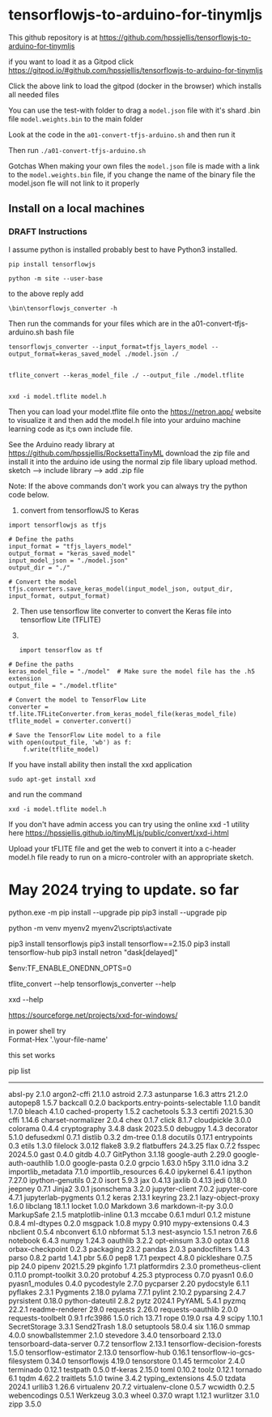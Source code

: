 # tensorflowjs-to-arduino-for-tinymljs


This github repository is at   https://github.com/hpssjellis/tensorflowjs-to-arduino-for-tinymljs

if you want to load it as a Gitpod click  https://gitpod.io/#github.com/hpssjellis/tensorflowjs-to-arduino-for-tinymljs


Click the above link to load the gitpod (docker in the browser) which installs all needed files

You can use the test-with folder to drag a ```model.json``` file with it's shard .bin file ```model.weights.bin``` to the main folder

Look at the code in the ```a01-convert-tfjs-arduino.sh```  and then run it

Then run ```./a01-convert-tfjs-arduino.sh```  


Gotchas   When making your own files the ````model.json```` file is made with a link to the ```model.weights.bin``` file, if you change the name of the binary file the model.json fle will not link to it properly

## Install on a local machines
### DRAFT Instructions

I assume python is installed probably best to have Python3 installed.

```
pip install tensorflowjs

python -m site --user-base
```

to the above reply add
```
\bin\tensorflowjs_converter -h
```
Then run the commands for your files which are in the a01-convert-tfjs-arduino.sh bash file

```
tensorflowjs_converter --input_format=tfjs_layers_model --output_format=keras_saved_model ./model.json ./


tflite_convert --keras_model_file ./ --output_file ./model.tflite


xxd -i model.tflite model.h

```

Then you can load your model.tflite file onto the https://netron.app/ website to visualize it and then add the model.h file into your arduino machine learning code as it;s own include file.

See the Arduino ready library at   https://github.com/hpssjellis/RocksettaTinyML download the zip file and install it into the arduino ide using the normal zip file libary upload method.
sketch --> include library --> add .zip file


Note: If the above commands don't work you can always try the python code below.

1. convert from tensorflowJS to Keras

```
import tensorflowjs as tfjs

# Define the paths
input_format = "tfjs_layers_model"
output_format = "keras_saved_model"
input_model_json = "./model.json"
output_dir = "./"

# Convert the model
tfjs.converters.save_keras_model(input_model_json, output_dir, input_format, output_format)

```

2. Then use tensorflow lite converter to convert the Keras file into tensorflow Lite (TFLITE)

3.
```
   import tensorflow as tf

# Define the paths
keras_model_file = "./model"  # Make sure the model file has the .h5 extension
output_file = "./model.tflite"

# Convert the model to TensorFlow Lite
converter = tf.lite.TFLiteConverter.from_keras_model_file(keras_model_file)
tflite_model = converter.convert()

# Save the TensorFlow Lite model to a file
with open(output_file, 'wb') as f:
    f.write(tflite_model)
```


If you have install ability then install the xxd application   
```
sudo apt-get install xxd
```

and run the command

```
xxd -i model.tflite model.h
```

If you don't have admin access you can try using the online xxd -1 utility here https://hpssjellis.github.io/tinyMLjs/public/convert/xxd-i.html

Upload your tFLITE file and get the web to convert it into a c-header model.h file ready to run on a micro-controler with an appropriate sketch.






# May 2024 trying to update. so far


python.exe -m pip install --upgrade pip
pip3 install --upgrade pip

python -m venv myenv2
myenv2\scripts\activate

pip3 install tensorflowjs
pip3 install tensorflow==2.15.0
pip3 install tensorflow-hub
pip3 install netron    "dask[delayed]"

$env:TF_ENABLE_ONEDNN_OPTS=0


tflite_convert --help
tensorflowjs_converter --help

xxd --help


https://sourceforge.net/projects/xxd-for-windows/


in power shell try    
Format-Hex '.\your-file-name'





this set works

pip list
--------------------------------- ---------
absl-py                           2.1.0
argon2-cffi                       21.1.0
astroid                           2.7.3
astunparse                        1.6.3
attrs                             21.2.0
autopep8                          1.5.7
backcall                          0.2.0
backports.entry-points-selectable 1.1.0
bandit                            1.7.0
bleach                            4.1.0
cached-property                   1.5.2
cachetools                        5.3.3
certifi                           2021.5.30
cffi                              1.14.6
charset-normalizer                2.0.4
chex                              0.1.7
click                             8.1.7
cloudpickle                       3.0.0
colorama                          0.4.4
cryptography                      3.4.8
dask                              2023.5.0
debugpy                           1.4.3
decorator                         5.1.0
defusedxml                        0.7.1
distlib                           0.3.2
dm-tree                           0.1.8
docutils                          0.17.1
entrypoints                       0.3
etils                             1.3.0
filelock                          3.0.12
flake8                            3.9.2
flatbuffers                       24.3.25
flax                              0.7.2
fsspec                            2024.5.0
gast                              0.4.0
gitdb                             4.0.7
GitPython                         3.1.18
google-auth                       2.29.0
google-auth-oauthlib              1.0.0
google-pasta                      0.2.0
grpcio                            1.63.0
h5py                              3.11.0
idna                              3.2
importlib_metadata                7.1.0
importlib_resources               6.4.0
ipykernel                         6.4.1
ipython                           7.27.0
ipython-genutils                  0.2.0
isort                             5.9.3
jax                               0.4.13
jaxlib                            0.4.13
jedi                              0.18.0
jeepney                           0.7.1
Jinja2                            3.0.1
jsonschema                        3.2.0
jupyter-client                    7.0.2
jupyter-core                      4.7.1
jupyterlab-pygments               0.1.2
keras                             2.13.1
keyring                           23.2.1
lazy-object-proxy                 1.6.0
libclang                          18.1.1
locket                            1.0.0
Markdown                          3.6
markdown-it-py                    3.0.0
MarkupSafe                        2.1.5
matplotlib-inline                 0.1.3
mccabe                            0.6.1
mdurl                             0.1.2
mistune                           0.8.4
ml-dtypes                         0.2.0
msgpack                           1.0.8
mypy                              0.910
mypy-extensions                   0.4.3
nbclient                          0.5.4
nbconvert                         6.1.0
nbformat                          5.1.3
nest-asyncio                      1.5.1
netron                            7.6.6
notebook                          6.4.3
numpy                             1.24.3
oauthlib                          3.2.2
opt-einsum                        3.3.0
optax                             0.1.8
orbax-checkpoint                  0.2.3
packaging                         23.2
pandas                            2.0.3
pandocfilters                     1.4.3
parso                             0.8.2
partd                             1.4.1
pbr                               5.6.0
pep8                              1.7.1
pexpect                           4.8.0
pickleshare                       0.7.5
pip                               24.0
pipenv                            2021.5.29
pkginfo                           1.7.1
platformdirs                      2.3.0
prometheus-client                 0.11.0
prompt-toolkit                    3.0.20
protobuf                          4.25.3
ptyprocess                        0.7.0
pyasn1                            0.6.0
pyasn1_modules                    0.4.0
pycodestyle                       2.7.0
pycparser                         2.20
pydocstyle                        6.1.1
pyflakes                          2.3.1
Pygments                          2.18.0
pylama                            7.7.1
pylint                            2.10.2
pyparsing                         2.4.7
pyrsistent                        0.18.0
python-dateutil                   2.8.2
pytz                              2024.1
PyYAML                            5.4.1
pyzmq                             22.2.1
readme-renderer                   29.0
requests                          2.26.0
requests-oauthlib                 2.0.0
requests-toolbelt                 0.9.1
rfc3986                           1.5.0
rich                              13.7.1
rope                              0.19.0
rsa                               4.9
scipy                             1.10.1
SecretStorage                     3.3.1
Send2Trash                        1.8.0
setuptools                        58.0.4
six                               1.16.0
smmap                             4.0.0
snowballstemmer                   2.1.0
stevedore                         3.4.0
tensorboard                       2.13.0
tensorboard-data-server           0.7.2
tensorflow                        2.13.1
tensorflow-decision-forests       1.5.0
tensorflow-estimator              2.13.0
tensorflow-hub                    0.16.1
tensorflow-io-gcs-filesystem      0.34.0
tensorflowjs                      4.19.0
tensorstore                       0.1.45
termcolor                         2.4.0
terminado                         0.12.1
testpath                          0.5.0
tf-keras                          2.15.0
toml                              0.10.2
toolz                             0.12.1
tornado                           6.1
tqdm                              4.62.2
traitlets                         5.1.0
twine                             3.4.2
typing_extensions                 4.5.0
tzdata                            2024.1
urllib3                           1.26.6
virtualenv                        20.7.2
virtualenv-clone                  0.5.7
wcwidth                           0.2.5
webencodings                      0.5.1
Werkzeug                          3.0.3
wheel                             0.37.0
wrapt                             1.12.1
wurlitzer                         3.1.0
zipp                              3.5.0



